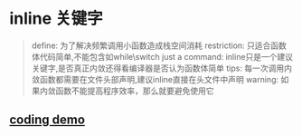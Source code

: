 # inline 关键字
> define:      为了解决频繁调用小函数造成栈空间消耗
> restriction: 只适合函数体代码简单,不能包含如while\switch
> just a command: inline只是一个建议关键字,是否真正内敛还得看编译器是否认为函数体简单
> tips: 每一次调用内敛函数都需要在文件头部声明,建议inline直接在头文件中声明
> warning: 如果内敛函数不能提高程序效率，那么就要避免使用它

## [coding demo](./inline.cpp)
